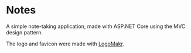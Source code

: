 # Notes

A simple note-taking application, made with ASP.NET Core using the MVC design pattern.

The logo and favicon were made with [LogoMakr](https://logomakr.com/89JSne).